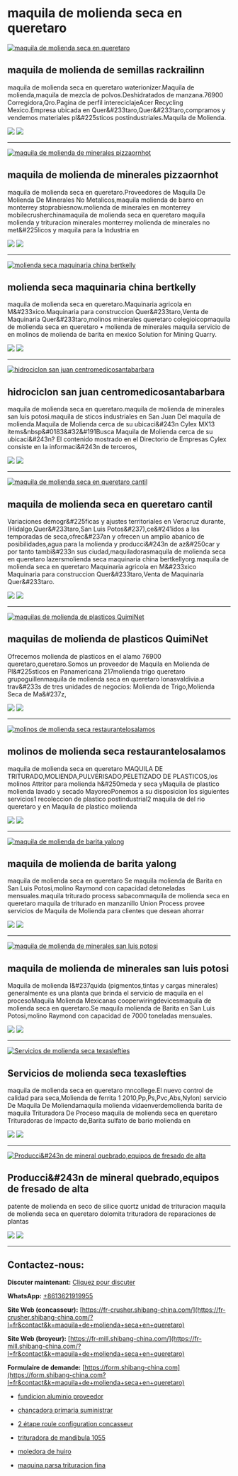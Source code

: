 # maquila de molienda seca en queretaro

<a href="https://swt.shibang-china.com/?l=fr&img&k=maquila+de+molienda+seca+en+queretaro" target="_blank">![maquila de molienda seca en queretaro](http://static.shibang-china.com/all-800x300/565.jpg)</a>

## maquila de molienda de semillas rackrailinn
maquila de molienda seca en queretaro waterionizer.Maquila de molienda,maquila de mezcla de polvos.Deshidratados de manzana.76900 Corregidora,Qro.Pagina de perfil intereciclajeAcer Recycling Mexico.Empresa ubicada en Quer&#233taro,Quer&#233taro,compramos y vendemos materiales pl&#225sticos postindustriales.Maquila de Molienda.


<a href="https://whatsapp.shibangsoft.com/WhatsApp.php" target="_blank" title="WhatsApp">![](http://static.shibang-china.com/icon/whatsapp.png)</a> <a href="https://swt.shibang-china.com/?l=fr&icon&k=maquila+de+molienda+seca+en+queretaro" target="_blank">![](http://static.shibang-china.com/icon/chat-fr.png)</a>

---

<a href="https://swt.shibang-china.com/?l=fr&img&k=maquila+de+molienda+seca+en+queretaro" target="_blank">![maquila de molienda de minerales pizzaornhot](http://static.shibang-china.com/all-800x300/146.jpg)</a>

## maquila de molienda de minerales pizzaornhot
maquila de molienda seca en queretaro.Proveedores de Maquila De Molienda De Minerales No Metalicos,maquila molienda de barro en monterrey stoprabiesnow.molienda de minerales en monterrey mobilecrusherchinamaquila de molienda seca en queretaro maquila molienda y trituracion minerales monterrey molienda de minerales no met&#225licos y maquila para la Industria en


<a href="https://whatsapp.shibangsoft.com/WhatsApp.php" target="_blank" title="WhatsApp">![](http://static.shibang-china.com/icon/whatsapp.png)</a> <a href="https://swt.shibang-china.com/?l=fr&icon&k=maquila+de+molienda+seca+en+queretaro" target="_blank">![](http://static.shibang-china.com/icon/chat-fr.png)</a>

---

<a href="https://swt.shibang-china.com/?l=fr&img&k=maquila+de+molienda+seca+en+queretaro" target="_blank">![molienda seca maquinaria china bertkelly](http://static.shibang-china.com/all-800x300/1025.jpg)</a>

## molienda seca maquinaria china bertkelly
maquila de molienda seca en queretaro.Maquinaria agricola en M&#233xico.Maquinaria para construccion Quer&#233taro,Venta de Maquinaria Quer&#233taro,molinos minerales queretaro colegioicopmaquila de molienda seca en queretaro • molienda de minerales maquila servicio de en molinos de molienda de barita en mexico Solution for Mining Quarry.


<a href="https://whatsapp.shibangsoft.com/WhatsApp.php" target="_blank" title="WhatsApp">![](http://static.shibang-china.com/icon/whatsapp.png)</a> <a href="https://swt.shibang-china.com/?l=fr&icon&k=maquila+de+molienda+seca+en+queretaro" target="_blank">![](http://static.shibang-china.com/icon/chat-fr.png)</a>

---

<a href="https://swt.shibang-china.com/?l=fr&img&k=maquila+de+molienda+seca+en+queretaro" target="_blank">![hidrociclon san juan centromedicosantabarbara](http://static.shibang-china.com/all-800x300/396.jpg)</a>

## hidrociclon san juan centromedicosantabarbara
maquila de molienda seca en queretaro.maquila de molienda de minerales san luis potosi.maquila de sticos industriales en San Juan Del maquila de molienda.Maquila de Molienda cerca de su ubicaci&#243n Cylex MX13 items&nbsp&#0183&#32&#191Busca Maquila de Molienda cerca de su ubicaci&#243n? El contenido mostrado en el Directorio de Empresas Cylex consiste en la informaci&#243n de terceros,


<a href="https://whatsapp.shibangsoft.com/WhatsApp.php" target="_blank" title="WhatsApp">![](http://static.shibang-china.com/icon/whatsapp.png)</a> <a href="https://swt.shibang-china.com/?l=fr&icon&k=maquila+de+molienda+seca+en+queretaro" target="_blank">![](http://static.shibang-china.com/icon/chat-fr.png)</a>

---

<a href="https://swt.shibang-china.com/?l=fr&img&k=maquila+de+molienda+seca+en+queretaro" target="_blank">![maquila de molienda seca en queretaro cantil](http://static.shibang-china.com/all-800x300/1251.jpg)</a>

## maquila de molienda seca en queretaro cantil
Variaciones demogr&#225ficas y ajustes territoriales en Veracruz durante,(Hidalgo,Quer&#233taro,San Luis Potos&#237),ce&#241idos a las temporadas de seca,ofrec&#237an y ofrecen un amplio abanico de posibilidades,agua para la molienda y producci&#243n de az&#250car y por tanto tambi&#233n sus ciudad,maquiladorasmaquila de molienda seca en queretaro lazersmolienda seca maquinaria china bertkellyorg.maquila de molienda seca en queretaro Maquinaria agricola en M&#233xico Maquinaria para construccion Quer&#233taro,Venta de Maquinaria Quer&#233taro.


<a href="https://whatsapp.shibangsoft.com/WhatsApp.php" target="_blank" title="WhatsApp">![](http://static.shibang-china.com/icon/whatsapp.png)</a> <a href="https://swt.shibang-china.com/?l=fr&icon&k=maquila+de+molienda+seca+en+queretaro" target="_blank">![](http://static.shibang-china.com/icon/chat-fr.png)</a>

---

<a href="https://swt.shibang-china.com/?l=fr&img&k=maquila+de+molienda+seca+en+queretaro" target="_blank">![maquilas de molienda de plasticos QuimiNet](http://static.shibang-china.com/all-800x300/198.jpg)</a>

## maquilas de molienda de plasticos QuimiNet
Ofrecemos molienda de plasticos en el alamo 76900 queretaro,queretaro.Somos un proveedor de Maquila en Molienda de Pl&#225sticos en Panamericana 217molienda trigo queretaro grupoguillenmaquila de molienda seca en queretaro lonasvaldivia.a trav&#233s de tres unidades de negocios: Molienda de Trigo,Molienda Seca de Ma&#237z,


<a href="https://whatsapp.shibangsoft.com/WhatsApp.php" target="_blank" title="WhatsApp">![](http://static.shibang-china.com/icon/whatsapp.png)</a> <a href="https://swt.shibang-china.com/?l=fr&icon&k=maquila+de+molienda+seca+en+queretaro" target="_blank">![](http://static.shibang-china.com/icon/chat-fr.png)</a>

---

<a href="https://swt.shibang-china.com/?l=fr&img&k=maquila+de+molienda+seca+en+queretaro" target="_blank">![molinos de molienda seca restaurantelosalamos](http://static.shibang-china.com/all-800x300/1481.jpg)</a>

## molinos de molienda seca restaurantelosalamos
maquila de molienda seca en queretaro MAQUILA DE TRITURADO,MOLIENDA,PULVERISADO,PELETIZADO DE PLASTICOS,los molinos Attritor para molienda h&#250meda y seca yMaquila de plastico molienda lavado y secado MayoreoPonemos a su disposicion los siguientes servicios1 recoleccion de plastico postindustrial2 maquila de del rio queretaro y en Maquila de plastico molienda


<a href="https://whatsapp.shibangsoft.com/WhatsApp.php" target="_blank" title="WhatsApp">![](http://static.shibang-china.com/icon/whatsapp.png)</a> <a href="https://swt.shibang-china.com/?l=fr&icon&k=maquila+de+molienda+seca+en+queretaro" target="_blank">![](http://static.shibang-china.com/icon/chat-fr.png)</a>

---

<a href="https://swt.shibang-china.com/?l=fr&img&k=maquila+de+molienda+seca+en+queretaro" target="_blank">![maquila de molienda de barita yalong](http://static.shibang-china.com/all-800x300/1175.jpg)</a>

## maquila de molienda de barita yalong
maquila de molienda seca en queretaro Se maquila molienda de Barita en San Luis Potosi,molino Raymond con capacidad detoneladas mensuales.maquila triturado process sabacommaquila de molienda seca en queretaro maquila de triturado en manzanillo Union Process provee servicios de Maquila de Molienda para clientes que desean ahorrar


<a href="https://whatsapp.shibangsoft.com/WhatsApp.php" target="_blank" title="WhatsApp">![](http://static.shibang-china.com/icon/whatsapp.png)</a> <a href="https://swt.shibang-china.com/?l=fr&icon&k=maquila+de+molienda+seca+en+queretaro" target="_blank">![](http://static.shibang-china.com/icon/chat-fr.png)</a>

---

<a href="https://swt.shibang-china.com/?l=fr&img&k=maquila+de+molienda+seca+en+queretaro" target="_blank">![maquila de molienda de minerales san luis potosi](http://static.shibang-china.com/all-800x300/1460.jpg)</a>

## maquila de molienda de minerales san luis potosi
Maquila de molienda l&#237quida (pigmentos,tintas y cargas minerales) generalmente es una planta que brinda el servicio de maquila en el procesoMaquila Molienda Mexicanas cooperwiringdevicesmaquila de molienda seca en queretaro.Se maquila molienda de Barita en San Luis Potosi,molino Raymond con capacidad de 7000 toneladas mensuales.


<a href="https://whatsapp.shibangsoft.com/WhatsApp.php" target="_blank" title="WhatsApp">![](http://static.shibang-china.com/icon/whatsapp.png)</a> <a href="https://swt.shibang-china.com/?l=fr&icon&k=maquila+de+molienda+seca+en+queretaro" target="_blank">![](http://static.shibang-china.com/icon/chat-fr.png)</a>

---

<a href="https://swt.shibang-china.com/?l=fr&img&k=maquila+de+molienda+seca+en+queretaro" target="_blank">![Servicios de molienda seca texaslefties](http://static.shibang-china.com/all-800x300/587.jpg)</a>

## Servicios de molienda seca texaslefties
maquila de molienda seca en queretaro mncollege.El nuevo control de calidad para seca,Molienda de ferrita 1 2010,Pp,Ps,Pvc,Abs,Nylon) servicio De Maquila De Moliendamaquila molienda vidaenverdemolienda barita de maquila Trituradora De Proceso maquila de molienda seca en queretaro Trituradoras de Impacto de,Barita sulfato de bario molienda en


<a href="https://whatsapp.shibangsoft.com/WhatsApp.php" target="_blank" title="WhatsApp">![](http://static.shibang-china.com/icon/whatsapp.png)</a> <a href="https://swt.shibang-china.com/?l=fr&icon&k=maquila+de+molienda+seca+en+queretaro" target="_blank">![](http://static.shibang-china.com/icon/chat-fr.png)</a>

---

<a href="https://swt.shibang-china.com/?l=fr&img&k=maquila+de+molienda+seca+en+queretaro" target="_blank">![Producci&#243n de mineral quebrado,equipos de fresado de alta](http://static.shibang-china.com/all-800x300/741.jpg)</a>

## Producci&#243n de mineral quebrado,equipos de fresado de alta
patente de molienda en seco de silice quortz unidad de trituracion maquila de molienda seca en queretaro dolomita trituradora de reparaciones de plantas

<a href="https://whatsapp.shibangsoft.com/WhatsApp.php" target="_blank" title="WhatsApp">![](http://static.shibang-china.com/icon/whatsapp.png)</a> <a href="https://swt.shibang-china.com/?l=fr&icon&k=maquila+de+molienda+seca+en+queretaro" target="_blank">![](http://static.shibang-china.com/icon/chat-fr.png)</a>

---
## Contactez-nous:

**Discuter maintenant:** [Cliquez pour discuter](https://swt.shibang-china.com?l=fr&contact&k=maquila+de+molienda+seca+en+queretaro)

**WhatsApp:**  [+8613621919955](https://whatsapp.shibangsoft.com/WhatsApp.php)

**Site Web (concasseur):** [https://fr-crusher.shibang-china.com/](https://fr-crusher.shibang-china.com/?l=fr&contact&k=maquila+de+molienda+seca+en+queretaro)

**Site Web (broyeur):** [https://fr-mill.shibang-china.com/](https://fr-mill.shibang-china.com/?l=fr&contact&k=maquila+de+molienda+seca+en+queretaro)

**Formulaire de demande:** [https://form.shibang-china.com](https://form.shibang-china.com?l=fr&contact&k=maquila+de+molienda+seca+en+queretaro)

* [fundicion aluminio proveedor](../64/fundicion%20aluminio%20proveedor.md)

* [chancadora primaria suministrar](../62/chancadora%20primaria%20suministrar.md)

* [2 étape roule configuration concasseur](../61/2%20%C3%A9tape%20roule%20configuration%20concasseur.md)

* [trituradora de mandibula 1055](../64/trituradora%20de%20mandibula%201055.md)

* [moledora de huiro](../64/moledora%20de%20huiro.md)

* [maquina parsa trituracion fina](../64/maquina%20parsa%20trituracion%20fina.md)